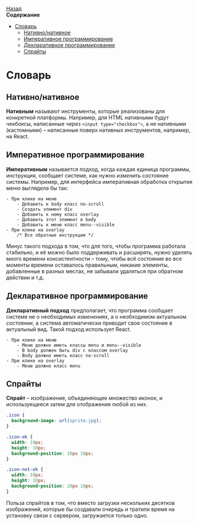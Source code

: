 <!-- START doctoc generated TOC please keep comment here to allow auto update -->
<!-- DON'T EDIT THIS SECTION, INSTEAD RE-RUN doctoc TO UPDATE -->
[Назад](README.md)<br />**Содержание**

- [Словарь](#%D1%81%D0%BB%D0%BE%D0%B2%D0%B0%D1%80%D1%8C)
  - [Нативно/нативное](#%D0%BD%D0%B0%D1%82%D0%B8%D0%B2%D0%BD%D0%BE%D0%BD%D0%B0%D1%82%D0%B8%D0%B2%D0%BD%D0%BE%D0%B5)
  - [Императивное программирование](#%D0%B8%D0%BC%D0%BF%D0%B5%D1%80%D0%B0%D1%82%D0%B8%D0%B2%D0%BD%D0%BE%D0%B5-%D0%BF%D1%80%D0%BE%D0%B3%D1%80%D0%B0%D0%BC%D0%BC%D0%B8%D1%80%D0%BE%D0%B2%D0%B0%D0%BD%D0%B8%D0%B5)
  - [Декларативное программирование](#%D0%B4%D0%B5%D0%BA%D0%BB%D0%B0%D1%80%D0%B0%D1%82%D0%B8%D0%B2%D0%BD%D0%BE%D0%B5-%D0%BF%D1%80%D0%BE%D0%B3%D1%80%D0%B0%D0%BC%D0%BC%D0%B8%D1%80%D0%BE%D0%B2%D0%B0%D0%BD%D0%B8%D0%B5)
  - [Спрайты](#%D1%81%D0%BF%D1%80%D0%B0%D0%B9%D1%82%D1%8B)

<!-- END doctoc generated TOC please keep comment here to allow auto update -->

# Словарь

## Нативно/нативное

**Нативным** называют инструменты, которые реализованы для конкретной платформы. Например, для HTML нативными будут чекбоксы, написанные через `<input type="checkbox">`, а не нативными (кастомными) – написанные поверх нативных инструментов, например, на React.  

## Императивное программирование

**Императивным** называется подход, когда каждая единица программы, инструкция, сообщает системе, как нужно *изменить* состояние системы. Например, для интерфейса императивная обработка открытия меню выглядела бы так:

```
- При клике на меню
	- Добавить к body класс no-scroll
	- Создать элемент div
	- Добавить к нему класс overlay
	- Добавить этот элемент в body
	- Добавить к меню класс menu--visible
- При клике на overlay
	/* Все обратные инструкции */
```

Минус такого подхода в том, что для того, чтобы программа работала стабильно, и её можно было поддерживать и расширять, нужно уделять много времени консистентности – тому, чтобы всё состояние во все моменты времени оставалось правильным, никакие элементы, добавленные в разных местах, не забывали удаляться при обратном действии и т.д.

## Декларативное программирование

**Декларативный подход** предполагает, что программа сообщает системе не о необходимых *изменениях*, а о необходимом актуальном *состоянии*, а система автоматически приводит свое состояние в актуальный вид. Такой подход использует React.

```
- При клике на меню
	- Меню должно иметь классы menu и menu--visible
	- В body должен быть div с классом overlay
	- Body должно иметь класс no-scroll
- При клике на overlay 
	- Меню должно класс menu
```

## Спрайты

**Спрайт** – изображение, объединяющее множество иконок, и используещееся затем для отображения любой из них. 

```css
.icon {
  background-image: url(sprite.jpg);
}

.icon-ok {
  width: 10px;
  height: 10px;
  background-position: 10px 10px;
}

.icon-not-ok {
  width: 10px;
  height: 10px;
  background-position: 20px 10px;
}
```

Польза спрайтов в том, что вместо загрузки нескольких десятков изображений, которые бы создавали очередь и тратили время на установку связи с сервером, загружается только одно.